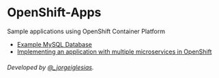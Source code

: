# OpenShift-Apps

Sample applications using OpenShift Container Platform

- [Example MySQL Database](app-oc-items-sql)
- [Implementing an application with multiple microservices in OpenShift](app-oc-items-front/README.md)

###### Developed by [@_jorgeiglesias](http://jorgeiglesiasf.blogspot.com.es/).